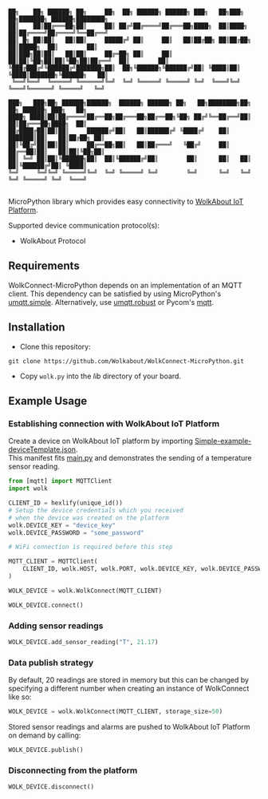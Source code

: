 ```console

██╗    ██╗ ██████╗ ██╗     ██╗  ██╗ ██████╗ ██████╗ ███╗   ██╗███╗   ██╗███████╗ ██████╗████████╗
██║    ██║██╔═══██╗██║     ██║ ██╔╝██╔════╝██╔═══██╗████╗  ██║████╗  ██║██╔════╝██╔════╝╚══██╔══╝
██║ █╗ ██║██║   ██║██║     █████╔╝ ██║     ██║   ██║██╔██╗ ██║██╔██╗ ██║█████╗  ██║        ██║   
██║███╗██║██║   ██║██║     ██╔═██╗ ██║     ██║   ██║██║╚██╗██║██║╚██╗██║██╔══╝  ██║        ██║   
╚███╔███╔╝╚██████╔╝███████╗██║  ██╗╚██████╗╚██████╔╝██║ ╚████║██║ ╚████║███████╗╚██████╗   ██║   
 ╚══╝╚══╝  ╚═════╝ ╚══════╝╚═╝  ╚═╝ ╚═════╝ ╚═════╝ ╚═╝  ╚═══╝╚═╝  ╚═══╝╚══════╝ ╚═════╝   ╚═╝   
                                                                                                 
███╗   ███╗██╗ ██████╗██████╗  ██████╗ ██████╗ ██╗   ██╗████████╗██╗  ██╗ ██████╗ ███╗   ██╗     
████╗ ████║██║██╔════╝██╔══██╗██╔═══██╗██╔══██╗╚██╗ ██╔╝╚══██╔══╝██║  ██║██╔═══██╗████╗  ██║     
██╔████╔██║██║██║     ██████╔╝██║   ██║██████╔╝ ╚████╔╝    ██║   ███████║██║   ██║██╔██╗ ██║     
██║╚██╔╝██║██║██║     ██╔══██╗██║   ██║██╔═══╝   ╚██╔╝     ██║   ██╔══██║██║   ██║██║╚██╗██║     
██║ ╚═╝ ██║██║╚██████╗██║  ██║╚██████╔╝██║        ██║      ██║   ██║  ██║╚██████╔╝██║ ╚████║     
╚═╝     ╚═╝╚═╝ ╚═════╝╚═╝  ╚═╝ ╚═════╝ ╚═╝        ╚═╝      ╚═╝   ╚═╝  ╚═╝ ╚═════╝ ╚═╝  ╚═══╝     
                                                                                                 

```
MicroPython library which provides easy connectivity to [WolkAbout IoT Platform](https://demo.wolkabout.com/#/login).

Supported device communication protocol(s):
- WolkAbout Protocol

## Requirements

WolkConnect-MicroPython depends on an implementation of an MQTT client. This dependency can be satisfied by using MicroPython's [umqtt.simple](https://github.com/micropython/micropython-lib/tree/master/umqtt.simple). Alternatively, use [umqtt.robust](https://github.com/micropython/micropython-lib/tree/master/umqtt.robust) or Pycom's [mqtt](https://github.com/pycom/pycom-libraries/blob/master/lib/mqtt/mqtt.py).

## Installation

 - Clone this repository:
```console
git clone https://github.com/Wolkabout/WolkConnect-MicroPython.git
```
 - Copy ``wolk.py`` into the *lib* directory of your board.

## Example Usage

### Establishing connection with WolkAbout IoT Platform

Create a device on WolkAbout IoT platform by importing [Simple-example-deviceTemplate.json](https://github.com/Wolkabout/WolkConnect-MicroPython/blob/master/examples/simple/Simple-example-deviceTemplate.json).  
This manifest fits [main.py](https://github.com/Wolkabout/WolkConnect-MicroPython/blob/master/examples/simple/main.py) and demonstrates the sending of a temperature sensor reading.

```python
from [mqtt] import MQTTClient
import wolk

CLIENT_ID = hexlify(unique_id())
# Setup the device credentials which you received
# when the device was created on the platform
wolk.DEVICE_KEY = "device_key"
wolk.DEVICE_PASSWORD = "some_password"

# WiFi connection is required before this step

MQTT_CLIENT = MQTTClient(
    CLIENT_ID, wolk.HOST, wolk.PORT, wolk.DEVICE_KEY, wolk.DEVICE_PASSWORD
)

WOLK_DEVICE = wolk.WolkConnect(MQTT_CLIENT)

WOLK_DEVICE.connect()
```

### Adding sensor readings
```python
WOLK_DEVICE.add_sensor_reading("T", 21.17)
```

### Data publish strategy
By default, 20 readings are stored in memory but this can be changed by specifying a different number when creating an instance of WolkConnect like so:

```python
WOLK_DEVICE = wolk.WolkConnect(MQTT_CLIENT, storage_size=50)
```

Stored sensor readings and alarms are pushed to WolkAbout IoT Platform on demand by calling:

```python
WOLK_DEVICE.publish()
```

### Disconnecting from the platform
```python
WOLK_DEVICE.disconnect()
```
